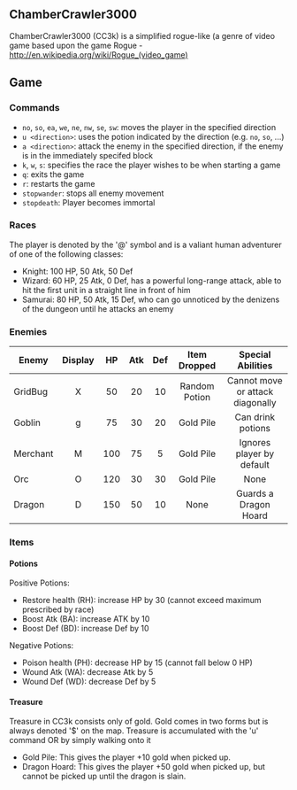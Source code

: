 ChamberCrawler3000
------------------

ChamberCrawler3000 (CC3k) is a simplified rogue-like (a genre of video game based upon the game Rogue -
http://en.wikipedia.org/wiki/Rogue_(video_game)

## Game

### Commands

- `no`, `so`, `ea`, `we`, `ne`, `nw`, `se`, `sw`: moves the player in the specified direction
- `u <direction>`: uses the potion indicated by the direction (e.g. `no`, `so`, ...)
- `a <direction>`: attack the enemy in the specified direction, if the enemy is in the
  immediately specifed block
- `k`, `w`, `s`: specifies the race the player wishes to be when starting a game
- `q`: exits the game
- `r`: restarts the game
- `stopwander`: stops all enemy movement
- `stopdeath`: Player becomes immortal

### Races
The player is denoted by the '@' symbol and is a valiant human adventurer of one of the following classes:
- Knight: 100 HP, 50 Atk, 50 Def
- Wizard: 60 HP, 25 Atk, 0 Def, has a powerful long-range attack, able to hit the first unit in a straight line in front of him
- Samurai: 80 HP, 50 Atk, 15 Def, who can go unnoticed by the denizens of the dungeon until he attacks an enemy

### Enemies

| Enemy    | Display |  HP | Atk | Def |  Item Dropped |         Special Abilities        |
|----------|:-------:|:---:|:---:|:---:|:-------------:|:--------------------------------:|
| GridBug  |    X    |  50 |  20 |  10 | Random Potion | Cannot move or attack diagonally |
| Goblin   |    g    |  75 |  30 |  20 |   Gold Pile   |         Can drink potions        |
| Merchant |    M    | 100 |  75 |  5  |   Gold Pile   |     Ignores player by default    |
| Orc      |    O    | 120 |  30 |  30 |   Gold Pile   |               None               |
| Dragon   |    D    | 150 | 50  | 10  |      None     |       Guards a Dragon Hoard      |

### Items

#### Potions

Positive Potions:
- Restore health (RH): increase HP by 30 (cannot exceed maximum prescribed by race)
- Boost Atk (BA): increase ATK by 10
- Boost Def (BD): increase Def by 10

Negative Potions:
- Poison health (PH): decrease HP by 15 (cannot fall below 0 HP)
- Wound Atk (WA): decrease Atk by 5
- Wound Def (WD): decrease Def by 5

#### Treasure

Treasure in CC3k consists only of gold. Gold comes in two forms but is always denoted '$' on the map. Treasure is accumulated with the 'u' command OR by simply walking onto it
- Gold Pile: This gives the player +10 gold when picked up.
- Dragon Hoard: This gives the player +50 gold when picked up, but cannot be picked up until the dragon is slain.

